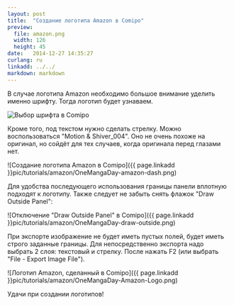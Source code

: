 ```yaml
---
layout: post
title:  "Создание логотипа Amazon в Comipo"
preview: 
  file: amazon.png
  width: 126
  height: 45
date:   2014-12-27 14:35:27
curlang: ru
linkadd: ../../
markdown: markdown
---
```


В случае логотипа Amazon необходимо большое внимание уделить именно шрифту. Тогда логотип будет узнаваем.

<img src="{{ page.linkadd }}pic/tutorials/amazon/OneMangaDay-amazon-font.png" alt="Выбор шрифта в Comipo" class="imgshad">

Кроме того, под текстом нужно сделать стрелку. Можно воспользоваться "Motion & Shiver_004". Оно не очень похоже на оригинал, но сойдёт для тех случаев, когда оригинала перед глазами нет.

![Создание логотипа Amazon в Comipo]({{ page.linkadd }}pic/tutorials/amazon/OneMangaDay-amazon-dash.png)

Для удобства последующего использования границы панели вплотную подходят к логотипу. Также следует не забыть снять флажок "Draw Outside Panel":

![Отключение "Draw Outside Panel" в Comipo]({{ page.linkadd }}pic/tutorials/amazon/OneMangaDay-draw-outside.png)

При экспорте изображение не будет иметь пустых полей, будет иметь строго заданные границы. Для непосредственно экспорта надо выбрать 2 слоя: текстовый и стрелку. После нажать F2 (или выбрать "File - Export Image File").

![Логотип Amazon, сделанный в Comipo]({{ page.linkadd }}pic/tutorials/amazon/OneMangaDay-Amazon-Logo.png)

Удачи при создании логотипов!
